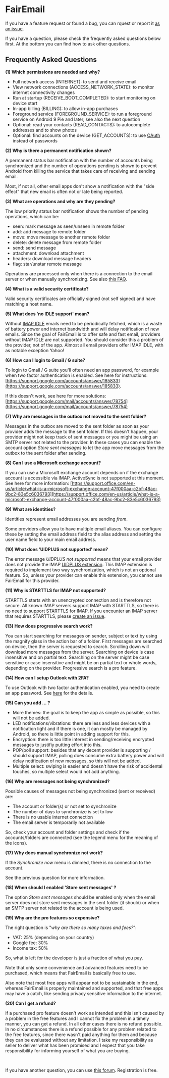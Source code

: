 # FairEmail

If you have a feature request or found a bug, you can rquest or report it [as an issue](https://github.com/M66B/open-source-email/issues).

If you have a question, please check the frequently asked questions below first. At the bottom you can find how to ask other questions.

## Frequently Asked Questions

<a name="FAQ1"></a>
**(1) Which permissions are needed and why?**

* Full network access (INTERNET): to send and receive email
* View network connections (ACCESS_NETWORK_STATE): to monitor internet connectivity changes
* Run at startup (RECEIVE_BOOT_COMPLETED): to start monitoring on device start
* In-app billing (BILLING): to allow in-app purchases
* Foreground service (FOREGROUND_SERVICE): to run a foreground service on Android 9 Pie and later, see also the next question
* Optional: read your contacts (READ_CONTACTS): to autocomplete addresses and to show photos
* Optional: find accounts on the device (GET_ACCOUNTS): to use [OAuth](https://en.wikipedia.org/wiki/OAuth) instead of passwords

<a name="FAQ2"></a>
**(2) Why is there a permanent notification shown?**

A permanent status bar notification with the number of accounts being synchronized and the number of operations pending is shown
to prevent Android from killing the service that takes care of receiving and sending email.

Most, if not all, other email apps don't show a notification with the "side effect" that new email is often not or late being reported.

<a name="FAQ3"></a>
**(3) What are operations and why are they pending?**

The low priority status bar notification shows the number of pending operations, which can be:

* seen: mark message as seen/unseen in remote folder
* add: add message to remote folder
* move: move message to another remote folder
* delete: delete message from remote folder
* send: send message
* attachment: download attachment
* headers: download message headers
* flag: star/unstar remote message

Operations are processed only when there is a connection to the email server or when manually synchronizing.
See also [this FAQ](#FAQ16).

<a name="FAQ4"></a>
**(4) What is a valid security certificate?**

Valid security certificates are officially signed (not self signed) and have matching a host name.

<a name="FAQ5"></a>
**(5) What does 'no IDLE support' mean?**

Without [IMAP IDLE](https://en.wikipedia.org/wiki/IMAP_IDLE) emails need to be periodically fetched,
which is a waste of battery power and internet bandwidth and will delay notification of new emails.
Since the goal of FairEmail is to offer safe and fast email, providers without IMAP IDLE are not supported.
You should consider this a problem of the provider, not of the app.
Almost all email providers offer IMAP IDLE, with as notable exception Yahoo!

<a name="FAQ6"></a>
**(6) How can I login to Gmail / G suite?**

To login to Gmail / G suite you'll often need an app password, for example when two factor authentication is enabled.
See here for instructions: [https://support.google.com/accounts/answer/185833](https://support.google.com/accounts/answer/185833).

If this doesn't work, see here for more solutions: [https://support.google.com/mail/accounts/answer/78754](https://support.google.com/mail/accounts/answer/78754)

<a name="FAQ7"></a>
**(7) Why are messages in the outbox not moved to the sent folder?**

Messages in the outbox are moved to the sent folder as soon as your provider adds the message to the sent folder.
If this doesn't happen, your provider might not keep track of sent messages or you might be using an SMTP server not related to the provider.
In these cases you can enable the account option *Store sent messages* to let the app move messages from the outbox to the sent folder after sending.

<a name="FAQ8"></a>
**(8) Can I use a Microsoft exchange account?**

If you can use a Microsoft exchange account depends on if the exchange account is accessible via IMAP.
ActiveSync is not supported at this moment.
See here for more information: [https://support.office.com/en-us/article/what-is-a-microsoft-exchange-account-47f000aa-c2bf-48ac-9bc2-83e5c6036793](https://support.office.com/en-us/article/what-is-a-microsoft-exchange-account-47f000aa-c2bf-48ac-9bc2-83e5c6036793)

<a name="FAQ9"></a>
**(9) What are identities?**

Identities represent email addresses you are sending *from*.

Some providers allow you to have multiple email aliases.
You can configure these by setting the email address field to the alias address and setting the user name field to your main email address.

<a name="FAQ10"></a>
**(10) What does 'UIDPLUS not supported' mean?**

The error message *UIDPLUS not supported* means that your email provider does not provide the IMAP [UIDPLUS extension](https://tools.ietf.org/html/rfc4315).
This IMAP extension is required to implement two way synchronization, which is not an optional feature.
So, unless your provider can enable this extension, you cannot use FairEmail for this provider.

<a name="FAQ11"></a>
**(11) Why is STARTTLS for IMAP not supported?**

STARTTLS starts with an unencrypted connection and is therefore not secure.
All known IMAP servers support IMAP with STARTTLS, so there is no need to support STARTTLS for IMAP.
If you encounter an IMAP server that requires STARTTLS, please [create an issue](https://github.com/M66B/open-source-email/issues/new).

<a name="FAQ13"></a>
**(13) How does progressive search work?**

You can start searching for messages on sender, subject or text by using the magnify glass in the action bar of a folder.
First messages are searched on device, then the server is requested to search.
Scrolling down will download more messages from the server.
Searching on device is case insensitive and on partial text.
Searching on the server might be case sensitive or case insensitive and might be on partial text or whole words, depending on the provider.
Progressive search is a pro feature.

<a name="FAQ14"></a>
**(14) How can I setup Outlook with 2FA?**

To use Outlook with two factor authentication enabled, you need to create an app password.
See [here](https://support.microsoft.com/en-us/help/12409/microsoft-account-app-passwords-two-step-verification) for the details.

<a name="FAQ15"></a>
**(15) Can you add ... ?**

* More themes: the goal is to keep the app as simple as possible, so this will not be added.
* LED notifications/vibrations: there are less and less devices with a notification light and if there is one, it can mostly be managed by Android, so there is little point in adding support for this.
* Encryption: there is too little interest in sending/receiving encrypted messages to justifiy putting effort into this.
* POP/poll support: besides that any decent provider is supporting / should support IMAP, polling does consume extra battery power and will delay notification of new messages, so this will not be added.
* Multiple select: swiping is easier and doesn't have the risk of accidental touches, so multiple select would not add anything.

<a name="FAQ16"></a>
**(16) Why are messages not being synchronized?**

Possible causes of messages not being synchronized (sent or received) are:

* The account or folder(s) or not set to synchronize
* The number of days to synchronize is set to low
* There is no usable internet connection
* The email server is temporarily not available

So, check your account and folder settings and check if the accounts/folders are connected (see the legend menu for the meaning of the icons).

<a name="FAQ17"></a>
**(17) Why does manual synchronize not work?**

If the *Synchronize now* menu is dimmed, there is no connection to the account.

See the previous question for more information.

<a name="FAQ18"></a>
**(18) When should I enabled 'Store sent messages' ?**

The option *Store sent messages* should be enabled only
when the email server does not store sent messages in the sent folder (it should)
or when an SMTP server not related to the account is being used.

<a name="FAQ19"></a>
**(19) Why are the pro features so expensive?**

The right question is "*why are there so many taxes and fees?*":

* VAT: 25% (depending on your country)
* Google fee: 30%
* Income tax: 50%

So, what is left for the developer is just a fraction of what you pay.

Note that only some convenience and advanced features need to be purchased, which means that FairEmail is basically free to use.

Also note that most free apps will appear not to be sustainable in the end, whereas FairEmail is properly maintained and supported,
and that free apps may have a catch, like sending privacy sensitive information to the internet.

<a name="FAQ20"></a>
**(20) Can I get a refund?**

If a purchased pro feature doesn't work as intended
and this isn't caused by a problem in the free features
and I cannot fix the problem in a timely manner, you can get a refund.
In all other cases there is no refund possible.
In no circumstances there is a refund possible for any problem related to the free features,
since there wasn't paid anything for them and because they can be evaluated without any limitation.
I take my responsibility as seller to deliver what has been promised
and I expect that you take responsibility for informing yourself of what you are buying.

<br>

If you have another question, you can use [this forum](https://forum.xda-developers.com/android/apps-games/source-email-t3824168).
Registration is free.
